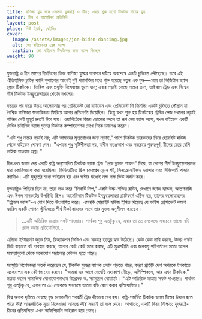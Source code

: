 ```yaml
---
title: বাণিজ্য যুদ্ধ বন্ধে একমত যুক্তরাষ্ট্র ও চীন; এবার শুরু হলো টিকটক নাচের যুদ্ধ
author: চীন ও আমেরিকা প্রতিনিধি
layout: post
place: নিউ ইয়র্ক, বেইজিং
cover:
  image: /assets/images/joe-biden-dancing.jpg
  alt: জো বাইডেনের ব্রেক ড্যান্স
  caption: জো বাইডেন টিকটকের জন্য ড্যান্স দিচ্ছেন
weight: 90
---
```


যুক্তরাষ্ট্র ও চীন তাদের দীর্ঘদিনের তিক্ত বাণিজ্য যুদ্ধের অবসান ঘটিয়ে অবশেষে একটি চুক্তিতে পৌঁছেছে। তবে এই ঐতিহাসিক চুক্তির কালি শুকানোর আগেই দুই পরাশক্তির মধ্যে শুরু হয়েছে নতুন এক যুদ্ধ—এবার তা ডিজিটাল ড্যান্স ফ্লোর টিকটকে। ট্যারিফ এবং প্রযুক্তি নিষেধাজ্ঞা ভুলে যান; এবার লড়াই চলছে নাচের তাল, ভাইরাল ট্রেন্ড এবং বিশ্বের শীর্ষ টিকটক ইনফ্লুয়েন্সারের খেতাব দখলের।

বছরের পর বছর উত্তপ্ত আলোচনার পর প্রেসিডেন্ট জো বাইডেন এবং প্রেসিডেন্ট শি জিনপিং একটি চুক্তিতে পৌঁছান যা বৈশ্বিক বাণিজ্যে স্বাভাবিকতা ফিরিয়ে আনার প্রতিশ্রুতি দিয়েছিল। কিন্তু যখন শুরু হয় টিকটকের ট্রেন্ডিং পেজ দখলের লড়াই শান্তির সেই মুহূর্ত দ্রুতই উবে যায়। ওয়াশিংটনে বিজয় ভোজের বদলে তা রূপ নেয় ড্যান্স অফে, যখন বাইডেন একটি টেন্ডিং চাইনিজ ড্যান্স মুভের টিকটক কম্পাইলেশন দেখে শিকে চ্যালেঞ্জ করেন।

"এটি শুধু নাচের লড়াই নয়; এটি আমাদের মূল্যবোধের জন্য লড়াই," পাশে টিকটক তারকাদের নিয়ে হোয়াইট হাউজ থেকে বাইডেন ঘোষণা দেন। "এখানে শুধু সৃষ্টিশীলতা নয়, স্বাধীন মতপ্রকাশ এবং সবচেয়ে গুরুত্বপূর্ণ, চীনের চেয়ে বেশি লাইক পাওয়ার প্রশ্ন।"

চীন দ্রুত জবাব দেয় একটি রাষ্ট্র অনুমোদিত টিকটক ড্যান্স ট্রেন্ড "রেড ড্রাগন শাফল" দিয়ে, যা দেশের শীর্ষ ইনফ্লুয়েন্সারদের দ্বারা কোরিওগ্রাফ করা হয়েছিল। ভিডিওটিতে ছিল চমকপ্রদ ড্রোন শট, সিনক্রোনাইজড ড্যান্সার এবং সিজিআই পান্ডার ক্যামিও। এটি মুহূর্তের মধ্যে ভাইরাল হয় এবং ঘণ্টার মধ্যেই লক্ষ লক্ষ ভিউ অর্জন করে।

যুক্তরাষ্ট্রও পিছিয়ে ছিল না, তারা লঞ্চ করে "লিবার্টি লিপ," একটি উচ্চ-শক্তির রুটিন, যেখানে জ্যাজ হ্যান্ডস, আতশবাজি এবং ঈগল মাসকটের উপস্থিতি ছিল। আমেরিকান টিকটক ইনফ্লুয়েন্সাররা প্ল্যাটফর্মে এক্টিভ হয়, তাদের ফলোয়ারদের "ফ্রিডম ড্যান্স"-এ যোগ দিতে উৎসাহিত করে। এমনকি হোয়াইট হাউজ ইঙ্গিত দিয়েছে যে ভাইস প্রেসিডেন্ট কমলা হ্যারিস একটি গোপন স্টুডিওতে শীর্ষ টিকটকারদের সাথে তার মুভস অনুশীলন করছেন।

> ...এটি অতিরিক্ত মাত্রায় সফট পাওয়ার। পার্থক্য শুধু এতটুকু যে, এবার তা ৩০ সেকেন্ডে সবচেয়ে ভালো বডি রোল করার প্রতিযোগিতা...

এদিকে ইন্টারনেট জুড়ে মিম, রিঅ্যাকশন ভিডিও এবং ষড়যন্ত্র তত্ত্বের ঝড় উঠেছে। কেউ কেউ দাবি করছে, উভয় পক্ষই ভিউ বাড়াতে বট ব্যবহার করছে, আবার কেউ কেউ মনে করছে, এটি মুদ্রাস্ফীতি এবং জলবায়ু পরিবর্তনের মতো আসল সমস্যাগুলো থেকে মনোযোগ সরানোর কৌশল হতে পারে।

সংস্কৃতি বিশেষজ্ঞরা সতর্ক করেছেন যে, টিকটক যুদ্ধের ব্যাপক প্রভাব পড়তে পারে, কারণ প্রতিটি দেশ অপরকে টপকাতে একের পর এক কৌশল বের করবে। "আমরা এর আগে দেখেছি মহাকাশ দৌড়ে, অলিম্পিকসে, আর এখন টিকটকে," মন্তব্য করেন সামাজিক যোগাযোগমাধ্যম বিশ্লেষক ড. স্যামুয়েল হোয়াইট। "এটি অতিরিক্ত মাত্রায় সফট পাওয়ার। পার্থক্য শুধু এতটুকু যে, এবার তা ৩০ সেকেন্ডে সবচেয়ে ভালো বডি রোল করার প্রতিযোগিতা।"

বিশ্ব অবাক দৃষ্টিতে দেখছে যুদ্ধ চলাকালীন পরবর্তী ট্রেন্ড কীভাবে বের হয়। রাষ্ট্র-সমর্থিত টিকটক ড্যান্স টিমের উত্থান হতে পারে কী? আন্তর্জাতিক নৃত্য নিষেধাজ্ঞা আসছে কী? সময়ই তা বলে দেবে। আপাতত, একটি বিষয় নিশ্চিত: যুক্তরাষ্ট্র-চীনের প্রতিদ্বন্দ্বিতা এখন অফিশিয়ালি ভাইরাল হয়ে গেছে।
